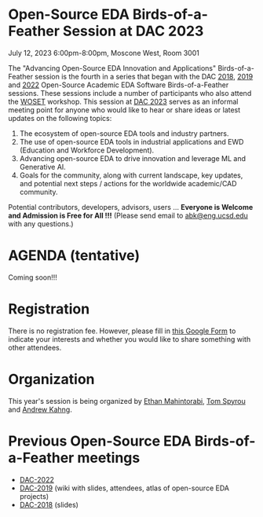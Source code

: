 # Open-Source EDA Birds-of-a-Feather Session at DAC 2023

July 12, 2023 6:00pm-8:00pm, Moscone West, Room 3001

The "Advancing Open-Source EDA Innovation and Applications" Birds-of-a-Feather session is the fourth in a series that began with the DAC [2018](https://drive.google.com/open?id=1m8ZJEvfLcUhiL1KX7rj18gzi-zLhI6P2), [2019](https://github.com/The-OpenROAD-Project/Birds-of-a-Feather-Open-Source-Academic-EDA-Software/wiki/DAC-2019-Birds-of-a-Feather:-Open-Source-Academic-EDA-Software) and [2022](./README_2022.md) Open-Source Academic EDA Software Birds-of-a-Feather sessions. These sessions include a number of participants who also attend the [WOSET](https://woset-workshop.github.io/) workshop. This session at [DAC 2023](https://www.dac.com/) serves as an informal meeting point for anyone who would like to hear or share ideas or latest updates on the following topics:
  1. The ecosystem of open-source EDA tools and industry partners.
  2. The use of open-source EDA tools in industrial applications and EWD (Education and Workforce Development).
  3. Advancing open-source EDA to drive innovation and leverage ML and Generative AI.
  4. Goals for the community, along with current landscape, key updates, and potential next steps / actions for the worldwide academic/CAD community.
  
Potential contributors, developers, advisors, users … **Everyone is Welcome and Admission is Free for All !!!** (Please send email to [abk@eng.ucsd.edu](mailto:abk@eng.ucsd.edu) with any questions.)

# AGENDA (tentative)
  
Coming soon!!!

# Registration
  
There is no registration fee. However, please fill in [this Google Form](https://docs.google.com/forms/d/e/1FAIpQLSeyzd9rCoGSq9jfT8C7Yo6bWbUiyZ6tlOZEN7vQ7REmlRMfSw/viewform) to indicate your interests and whether you would like to share something with other attendees.

# Organization
This year's session is being organized by [Ethan Mahintorabi](mailto:ethanmoon@google.com), [Tom Spyrou](mailto:aspyrou@eng.ucsd.edu) and [Andrew Kahng](mailto:abk@eng.ucsd.edu).

# Previous Open-Source EDA Birds-of-a-Feather meetings
- [DAC-2022](./README_2022.md)
- [DAC-2019](https://github.com/The-OpenROAD-Project/Birds-of-a-Feather-Open-Source-Academic-EDA-Software/wiki/DAC-2019-Birds-of-a-Feather:-Open-Source-Academic-EDA-Software) (wiki with slides, attendees, atlas of open-source EDA projects)
- [DAC-2018](https://drive.google.com/open?id=1m8ZJEvfLcUhiL1KX7rj18gzi-zLhI6P2) (slides)
